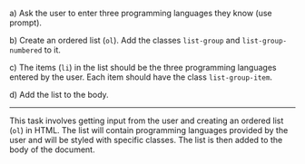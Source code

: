 
a) Ask the user to enter three programming languages they know (use prompt).

b) Create an ordered list (`ol`). Add the classes `list-group` and `list-group-numbered` to it.

c) The items (`li`) in the list should be the three programming languages entered by the user. Each item should have the class `list-group-item`.

d) Add the list to the body.

---

This task involves getting input from the user and creating an ordered list (`ol`) in HTML. The list will contain programming languages provided by the user and will be styled with specific classes. The list is then added to the body of the document.